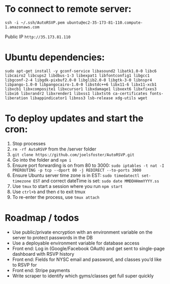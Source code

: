 # To connect to remote server:

`ssh -i ~/.ssh/AutoRSVP.pem ubuntu@ec2-35-173-81-110.compute-1.amazonaws.com`

Public IP `http://35.173.81.110`


# Ubuntu dependencies:

`sudo apt-get install -y gconf-service libasound2 libatk1.0-0 libc6 libcairo2 libcups2 libdbus-1-3 libexpat1 libfontconfig1 libgcc1 libgconf-2-4 libgdk-pixbuf2.0-0 libglib2.0-0 libgtk-3-0 libnspr4 libpango-1.0-0 libpangocairo-1.0-0 libstdc++6 libx11-6 libx11-xcb1 libxcb1 libxcomposite1 libxcursor1 libxdamage1 libxext6 libxfixes3 libxi6 libxrandr2 libxrender1 libxss1 libxtst6 ca-certificates fonts-liberation libappindicator1 libnss3 lsb-release xdg-utils wget`


# To deploy updates and start the cron:

1. Stop processes
2. `rm -rf AutoRSVP` from the /server folder
3. `git clone https://github.com/joelsfoster/AutoRSVP.git`
4. Go into the folder and `npm i`
5. Ensure port forwarding is on from 80 to 3000: `sudo iptables -t nat -I PREROUTING -p tcp --dport 80 -j REDIRECT --to-ports 3000`
6. Ensure Ubuntu server time zone is in EST: `sudo timedatectl set-timezone EST` and correct dateTime is set: `sudo date MMDDHHmmYYYY.ss`
7. Use `tmux` to start a session where you run `npm start`
8. Use `ctrl+b` and then `d` to exit tmux
9. To re-enter the process, use `tmux attach`


# Roadmap / todos

- Use public/private encryption with an environment variable on the server to protect passwords in the DB
- Use a deployable environment variable for database access
- Front end: Log in (Google/Facebook OAuth) and get sent to single-page dashboard with RSVP history
- Front end: Fields for NYSC email and password, and classes you’d like to RSVP for
- Front end: Stripe payments
- Write scraper to identify which gyms/classes get full super quickly
